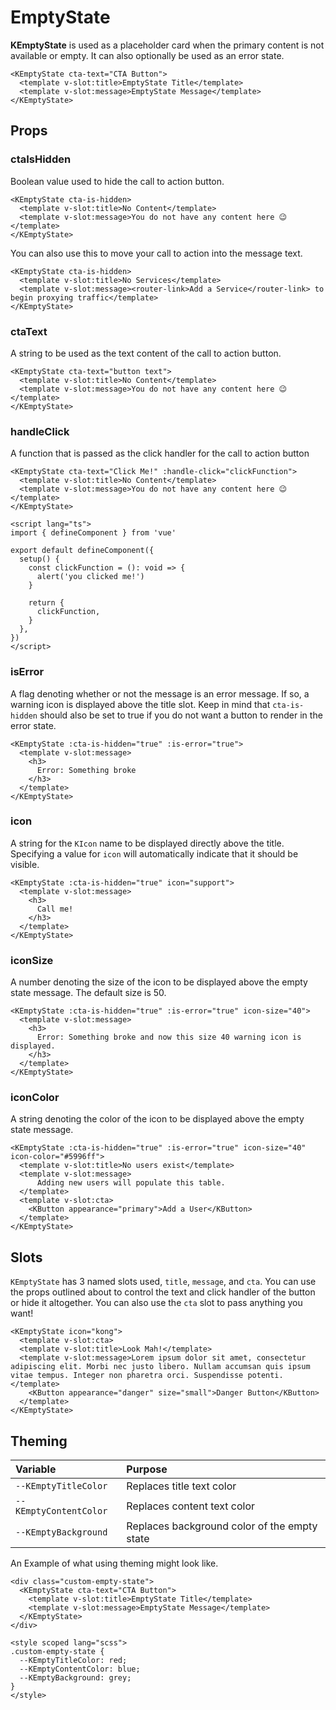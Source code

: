 # EmptyState

**KEmptyState** is used as a placeholder card when the primary content is not available or empty. It can also optionally be used as an error state.

<KEmptyState cta-text="CTA Button">
  <template v-slot:title>Title</template>
  <template v-slot:message>Message</template>
</KEmptyState>

```vue
<KEmptyState cta-text="CTA Button">
  <template v-slot:title>EmptyState Title</template>
  <template v-slot:message>EmptyState Message</template>
</KEmptyState>
```

## Props

### ctaIsHidden

Boolean value used to hide the call to action button.

<KEmptyState cta-is-hidden>
  <template v-slot:title>No Content</template>
  <template v-slot:message>You do not have any content here 😉️</template>
</KEmptyState>

```vue
<KEmptyState cta-is-hidden>
  <template v-slot:title>No Content</template>
  <template v-slot:message>You do not have any content here 😉️</template>
</KEmptyState>
```

You can also use this to move your call to action into the message text.

<KEmptyState cta-is-hidden>
  <template v-slot:title>No Services</template>
  <template v-slot:message><router-link to="/">Add a Service</router-link> to begin proxying traffic.</template>
</KEmptyState>

```vue
<KEmptyState cta-is-hidden>
  <template v-slot:title>No Services</template>
  <template v-slot:message><router-link>Add a Service</router-link> to begin proxying traffic</template>
</KEmptyState>
```

### ctaText

A string to be used as the text content of the call to action button.

<KEmptyState cta-text="button text">
  <template v-slot:title>No Content</template>
  <template v-slot:message>You do not have any content here 😉️</template>
</KEmptyState>

```vue
<KEmptyState cta-text="button text">
  <template v-slot:title>No Content</template>
  <template v-slot:message>You do not have any content here 😉️</template>
</KEmptyState>
```

### handleClick

A function that is passed as the click handler for the call to action button

<KEmptyState cta-text="Click Me!" :handle-click="clickFunction">
  <template v-slot:title>No Content</template>
  <template v-slot:message>You do not have any content here 😉️</template>
</KEmptyState>

```vue
<KEmptyState cta-text="Click Me!" :handle-click="clickFunction">
  <template v-slot:title>No Content</template>
  <template v-slot:message>You do not have any content here 😉️</template>
</KEmptyState>

<script lang="ts">
import { defineComponent } from 'vue'

export default defineComponent({
  setup() {
    const clickFunction = (): void => {
      alert('you clicked me!')
    }

    return {
      clickFunction,
    }
  },
})
</script>
```

### isError

A flag denoting whether or not the message is an error message. If so, a warning icon is displayed above the title slot. Keep in mind that `cta-is-hidden` should also be set to true if you do not want a button to render in the error state.

<KEmptyState :cta-is-hidden="true" :is-error="true">
  <template v-slot:message>
    <h3>
      Error: Something broke
    </h3>
  </template>
</KEmptyState>

```vue
<KEmptyState :cta-is-hidden="true" :is-error="true">
  <template v-slot:message>
    <h3>
      Error: Something broke
    </h3>
  </template>
</KEmptyState>
```

### icon

A string for the `KIcon` name to be displayed directly above the title. Specifying a value for `icon` will automatically indicate that it should be visible.

<KEmptyState :cta-is-hidden="true" icon="support">
  <template v-slot:message>
    <h3>
      Call me!
    </h3>
  </template>
</KEmptyState>

```vue
<KEmptyState :cta-is-hidden="true" icon="support">
  <template v-slot:message>
    <h3>
      Call me!
    </h3>
  </template>
</KEmptyState>
```

### iconSize

A number denoting the size of the icon to be displayed above the empty state message. The default size is 50.

<KEmptyState :cta-is-hidden="true" :is-error="true" icon-size="40">
  <template v-slot:message>
    <h3>
      Error: Something broke and now this size 40 warning icon is displayed.
    </h3>
  </template>
</KEmptyState>

```vue
<KEmptyState :cta-is-hidden="true" :is-error="true" icon-size="40">
  <template v-slot:message>
    <h3>
      Error: Something broke and now this size 40 warning icon is displayed.
    </h3>
  </template>
</KEmptyState>
```

### iconColor

A string denoting the color of the icon to be displayed above the empty state message.

<KEmptyState icon="people" icon-size="40" icon-color="#5996ff">
  <template v-slot:title>No users exist</template>
  <template v-slot:message>
      Adding new users will populate this table.
  </template>
  <template v-slot:cta>
    <KButton appearance="primary">Add a User</KButton>
  </template>
</KEmptyState>

```vue
<KEmptyState :cta-is-hidden="true" :is-error="true" icon-size="40" icon-color="#5996ff">
  <template v-slot:title>No users exist</template>
  <template v-slot:message>
      Adding new users will populate this table.
  </template>
  <template v-slot:cta>
    <KButton appearance="primary">Add a User</KButton>
  </template>
</KEmptyState>
```

## Slots

`KEmptyState` has 3 named slots used, `title`, `message`, and `cta`. You can use the props outlined about to control the text and click handler of the button or hide it altogether. You can also use the `cta` slot to pass anything you want!

<KEmptyState icon="kong">
  <template v-slot:title>Look Mah!</template>
  <template v-slot:message>Lorem ipsum dolor sit amet, consectetur adipiscing elit. Morbi nec justo libero. Nullam accumsan quis ipsum vitae tempus. Integer non pharetra orci. Suspendisse potenti.</template>
  <template v-slot:cta>
    <KButton appearance="danger" size="small">Danger Button</KButton>
  </template>
</KEmptyState>

```vue
<KEmptyState icon="kong">
  <template v-slot:cta>
  <template v-slot:title>Look Mah!</template>
  <template v-slot:message>Lorem ipsum dolor sit amet, consectetur adipiscing elit. Morbi nec justo libero. Nullam accumsan quis ipsum vitae tempus. Integer non pharetra orci. Suspendisse potenti.</template>
    <KButton appearance="danger" size="small">Danger Button</KButton>
  </template>
</KEmptyState>
```

## Theming

| Variable | Purpose
|:-------- |:-------
| `--KEmptyTitleColor`| Replaces title text color
| `--KEmptyContentColor`| Replaces content text color
| `--KEmptyBackground`| Replaces background color of the empty state

An Example of what using theming might look like.

<div class="custom-empty-state">
  <KEmptyState cta-text="CTA Button">
    <template v-slot:title>Title</template>
    <template v-slot:message>Message</template>
  </KEmptyState>
</div>

```vue
<div class="custom-empty-state">
  <KEmptyState cta-text="CTA Button">
    <template v-slot:title>EmptyState Title</template>
    <template v-slot:message>EmptyState Message</template>
  </KEmptyState>
</div>

<style scoped lang="scss">
.custom-empty-state {
  --KEmptyTitleColor: red;
  --KEmptyContentColor: blue;
  --KEmptyBackground: grey;
}
</style>
```

<style scoped lang="scss">
.custom-empty-state {
  --KEmptyTitleColor: red;
  --KEmptyContentColor: blue;
  --KEmptyBackground: grey;
}
</style>

<script lang="ts">
import { defineComponent } from 'vue'

export default defineComponent({
  setup() {
    const clickFunction = (): void => {
      alert('you clicked me!')
    }

    return {
      clickFunction,
    }
  },
})
</script>

